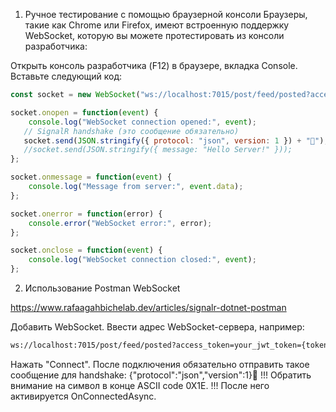 1. Ручное тестирование с помощью браузерной консоли
Браузеры, такие как Chrome или Firefox, имеют встроенную поддержку WebSocket, которую вы можете протестировать из консоли разработчика:

Открыть консоль разработчика (F12) в браузере, вкладка Console.
Вставьте следующий код:

```javascript
const socket = new WebSocket("ws://localhost:7015/post/feed/posted?access_token=eyJhbGciOiJIUzI1NiIsInR5cCI6IkpXVCJ9.eyJ1c2VySWQiOiIxMDA1MjU3IiwiZ2l2ZW5fbmFtZSI6IkVsZW5hIiwiZmFtaWx5X25hbWUiOiJGIiwiYmlydGhkYXRlIjoiMTk5MC0xMi0wOCIsImNpdHkiOiJCa2siLCJob2JiaWVzIjoibm8iLCJleHAiOjE3MzQwMDcwMTUsImlzcyI6InNvY2lhbG5ldHdvcmsuY29tIiwiYXVkIjoic29jaWFsbmV0d29yay5jb20ifQ.vVEJ2tcECCgXpVKJuehHF1OQYc7QdfBi3rD0tbOVp4k");

socket.onopen = function(event) {
    console.log("WebSocket connection opened:", event);
   // SignalR handshake (это сообщение обязательно)
   socket.send(JSON.stringify({ protocol: "json", version: 1 }) + ""); // Символ  обязателен для завершения сообщения
   //socket.send(JSON.stringify({ message: "Hello Server!" }));
};

socket.onmessage = function(event) {
    console.log("Message from server:", event.data);
};

socket.onerror = function(error) {
    console.error("WebSocket error:", error);
};

socket.onclose = function(event) {
    console.log("WebSocket connection closed:", event);
};
```


2. Использование Postman WebSocket

https://www.rafaagahbichelab.dev/articles/signalr-dotnet-postman

Добавить WebSocket. Ввести адрес WebSocket-сервера, например:

```bash
ws://localhost:7015/post/feed/posted?access_token=your_jwt_token={token}
```

Нажать "Connect".
После подключения обязательно отправить такое сообщение для handshake:
{"protocol":"json","version":1}
!!! Обратить внимание на символ в конце ASCII code 0X1E. !!! 
После него активируется OnConnectedAsync.

